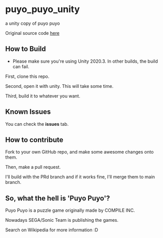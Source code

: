 # puyo_puyo_unity
 a unity copy of puyo puyo

Original source code [here](https://github.com/its-swats/unity-puyp-puyo-clone)

## How to Build
- Please make sure you're using Unity 2020.3. In other builds, the build can fail.

First, clone this repo.

Second, open it with unity. This will take some time.

Third, build it to whatever you want.

## Known Issues
You can check the **issues** tab.

## How to contribute
Fork to your own GitHub repo, and make some awesome changes onto them.

Then, make a pull request.

I'll build with the PRd branch and if it works fine, I'll merge them to main branch.

## So, what the hell is 'Puyo Puyo'?
Puyo Puyo is a puzzle game originally made by COMPILE INC.

Nowadays SEGA/Sonic Team is publishing the games.

Search on Wikipedia for more information :D
